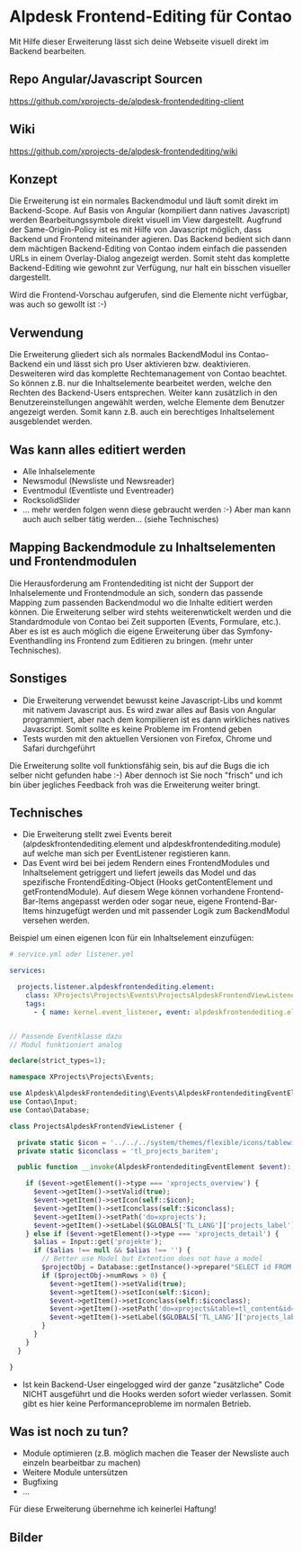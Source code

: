
# Alpdesk Frontend-Editing für Contao
Mit Hilfe dieser Erweiterung lässt sich deine Webseite visuell direkt im Backend bearbeiten.

## Repo Angular/Javascript Sourcen
https://github.com/xprojects-de/alpdesk-frontendediting-client

## Wiki
https://github.com/xprojects-de/alpdesk-frontendediting/wiki


## Konzept

Die Erweiterung ist ein normales Backendmodul und läuft somit direkt im Backend-Scope.
Auf Basis von Angular (kompiliert dann natives Javascript) werden Bearbeitungssymbole direkt visuell im View dargestellt. Augfrund der  Same-Origin-Policy ist es mit Hilfe von Javascript möglich, dass Backend und Frontend miteinander agieren.
Das Backend bedient sich dann dem mächtigen Backend-Editing von Contao indem einfach die passenden URLs in einem Overlay-Dialog angezeigt werden. Somit steht das komplette Backend-Editing wie gewohnt zur Verfügung, nur halt ein bisschen visueller dargestellt.

Wird die Frontend-Vorschau aufgerufen, sind die Elemente nicht verfügbar, was auch so gewollt ist :-)

## Verwendung

Die Erweiterung gliedert sich als normales BackendModul ins Contao-Backend ein und lässt sich pro User aktivieren bzw. deaktivieren.
Desweiteren wird das komplette Rechtemanagement von Contao beachtet. So können z.B. nur die Inhaltselemente bearbeitet werden, welche den Rechten des Backend-Users entsprechen.
Weiter kann zusätzlich in den Benutzereinstellungen angewählt werden, welche Elemente dem Benutzer angezeigt werden. Somit kann z.B. auch ein berechtiges Inhaltselement ausgeblendet werden.

## Was kann alles editiert werden

- Alle Inhalselemente
- Newsmodul (Newsliste und Newsreader)
- Eventmodul (Eventliste und Eventreader)
- RocksolidSlider
- ... mehr werden folgen wenn diese gebraucht werden :-) Aber man kann auch auch selber tätig werden... (siehe Technisches)

## Mapping Backendmodule zu Inhaltselementen und Frontendmodulen

Die Herausforderung am Frontendediting ist nicht der Support der Inhalselemente und Frontendmodule an sich, sondern das passende Mapping zum passenden Backendmodul wo die Inhalte editiert werden können.
Die Erweiterung selber wird stehts weiterenwtickelt werden und die Standardmodule von Contao bei Zeit supporten (Events, Formulare, etc.).
Aber es ist es auch möglich die eigene Erweiterung über das Symfony-Eventhandling ins Frontend zum Editieren zu bringen. (mehr unter Technisches).


## Sonstiges

- Die Erweiterung verwendet bewusst keine Javascript-Libs und kommt mit nativem Javascript aus. Es wird zwar alles auf Basis von Angular programmiert, aber nach dem kompilieren ist es dann wirkliches natives Javascript.  Somit sollte es keine Probleme im Frontend geben
- Tests wurden mit den aktuellen Versionen von Firefox, Chrome und Safari durchgeführt


Die Erweiterung sollte voll funktionsfähig sein, bis auf die Bugs die ich selber nicht gefunden habe :-) Aber dennoch ist Sie noch "frisch" und ich bin über jegliches Feedback froh was die Erweiterung weiter bringt.

## Technisches

- Die Erweiterung stellt zwei Events bereit (alpdeskfrontendediting.element und alpdeskfrontendediting.module) auf welche man sich per EventListener registieren kann.
-  Das Event wird bei bei jedem Rendern eines FrontendModules und Inhaltselement getriggert und liefert jeweils das Model und das spezifische FrontendEditing-Object (Hooks getContentElement und getFrontendModule). Auf diesem Wege können vorhandene Frontend-Bar-Items angepasst werden oder sogar neue, eigene Frontend-Bar-Items hinzugefügt werden und mit passender Logik zum BackendModul versehen werden.

Beispiel um einen eigenen Icon für ein Inhaltselement einzufügen:

```yaml
# service.yml oder listener.yml

services:

  projects.listener.alpdeskfrontendediting.element:
    class: XProjects\Projects\Events\ProjectsAlpdeskFrontendViewListener
    tags:
      - { name: kernel.event_listener, event: alpdeskfrontendediting.element}
```

```php

// Passende Eventklasse dazu
// Modul funktioniert analog

declare(strict_types=1);

namespace XProjects\Projects\Events;

use Alpdesk\AlpdeskFrontendediting\Events\AlpdeskFrontendeditingEventElement;
use Contao\Input;
use Contao\Database;

class ProjectsAlpdeskFrontendViewListener {

  private static $icon = '../../../system/themes/flexible/icons/tablewizard.svg';
  private static $iconclass = 'tl_projects_baritem';

  public function __invoke(AlpdeskFrontendeditingEventElement $event): void {

    if ($event->getElement()->type === 'xprojects_overview') {
      $event->getItem()->setValid(true);
      $event->getItem()->setIcon(self::$icon);
      $event->getItem()->setIconclass(self::$iconclass);
      $event->getItem()->setPath('do=xprojects');
      $event->getItem()->setLabel($GLOBALS['TL_LANG']['projects_label']);
    } else if ($event->getElement()->type === 'xprojects_detail') {
      $alias = Input::get('projekte');
      if ($alias !== null && $alias !== '') {
        // Better use Model but Extention does not have a model
        $projectObj = Database::getInstance()->prepare("SELECT id FROM tl_xprojects WHERE alias=?")->execute($alias);
        if ($projectObj->numRows > 0) {
          $event->getItem()->setValid(true);
          $event->getItem()->setIcon(self::$icon);
          $event->getItem()->setIconclass(self::$iconclass);
          $event->getItem()->setPath('do=xprojects&table=tl_content&id=' . $projectObj->id);
          $event->getItem()->setLabel($GLOBALS['TL_LANG']['projects_label']);
        }
      }
    }
  }

}
```

- Ist kein Backend-User eingelogged wird der ganze "zusätzliche" Code NICHT ausgeführt und die Hooks werden sofort wieder verlassen. Somit gibt es hier keine Performanceprobleme im normalen Betrieb.

## Was ist noch zu tun?

- Module optimieren (z.B. möglich machen die Teaser der Newsliste auch einzeln bearbeitbar zu machen)
- Weitere Module untersützen
- Bugfixing
- ...

Für diese Erweiterung übernehme ich keinerlei Haftung!

## Bilder
<p><img src="https://x-projects.de/files/alpdesk/frontendediting/v1.1.0/bild1.png" alt=""></p>  
<p><img src="https://x-projects.de/files/alpdesk/frontendediting/v1.1.0/bild2.png" alt=""></p>  
<p><img src="https://x-projects.de/files/alpdesk/frontendediting/v1.1.0/bild3.png" alt=""></p>  
<p><img src="https://x-projects.de/files/alpdesk/frontendediting/v1.1.0/bild4.png" alt=""></p>  
<p><img src="https://x-projects.de/files/alpdesk/frontendediting/v1.1.0/bild5.png" alt=""></p>  
<p><img src="https://x-projects.de/files/alpdesk/frontendediting/v1.1.0/bild6.png" alt=""></p>  
<p><img src="https://x-projects.de/files/alpdesk/frontendediting/v1.1.0/bild7.png" alt=""></p>  

